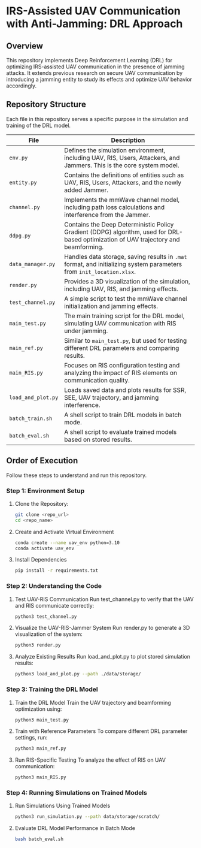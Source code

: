 # IRS-Assisted UAV Communication with Anti-Jamming: DRL Approach

## Overview
This repository implements Deep Reinforcement Learning (DRL) for optimizing IRS-assisted UAV communication in the presence of jamming attacks. It extends previous research on secure UAV communication by introducing a jamming entity to study its effects and optimize UAV behavior accordingly.

## Repository Structure
Each file in this repository serves a specific purpose in the simulation and training of the DRL model.

| **File** | **Description** |
|----------|----------------|
| `env.py` | Defines the simulation environment, including UAV, RIS, Users, Attackers, and Jammers. This is the core system model. |
| `entity.py` | Contains the definitions of entities such as UAV, RIS, Users, Attackers, and the newly added Jammer. |
| `channel.py` | Implements the mmWave channel model, including path loss calculations and interference from the Jammer. |
| `ddpg.py` | Contains the Deep Deterministic Policy Gradient (DDPG) algorithm, used for DRL-based optimization of UAV trajectory and beamforming. |
| `data_manager.py` | Handles data storage, saving results in `.mat` format, and initializing system parameters from `init_location.xlsx`. |
| `render.py` | Provides a 3D visualization of the simulation, including UAV, RIS, and jamming effects. |
| `test_channel.py` | A simple script to test the mmWave channel initialization and jamming effects. |
| `main_test.py` | The main training script for the DRL model, simulating UAV communication with RIS under jamming. |
| `main_ref.py` | Similar to `main_test.py`, but used for testing different DRL parameters and comparing results. |
| `main_RIS.py` | Focuses on RIS configuration testing and analyzing the impact of RIS elements on communication quality. |
| `load_and_plot.py` | Loads saved data and plots results for SSR, SEE, UAV trajectory, and jamming interference. |
| `batch_train.sh` | A shell script to train DRL models in batch mode. |
| `batch_eval.sh` | A shell script to evaluate trained models based on stored results. |

## Order of Execution
Follow these steps to understand and run this repository.

### Step 1: Environment Setup
1. Clone the Repository:
   ```bash
   git clone <repo_url>
   cd <repo_name>
2. Create and Activate Virtual Environment
   ```bash
   conda create --name uav_env python=3.10
   conda activate uav_env
3. Install Dependencies
   ```bash
   pip install -r requirements.txt

   
### Step 2: Understanding the Code
1. Test UAV-RIS Communication
   Run test_channel.py to verify that the UAV and RIS communicate correctly:

   ```bash
   python3 test_channel.py
2. Visualize the UAV-RIS-Jammer System
   Run render.py to generate a 3D visualization of the system:
   ```bash
   python3 render.py
3. Analyze Existing Results
   Run load_and_plot.py to plot stored simulation results:
   ```bash
   python3 load_and_plot.py --path ./data/storage/


### Step 3: Training the DRL Model
1. Train the DRL Model
   Train the UAV trajectory and beamforming optimization using:
   ```bash
   python3 main_test.py
2. Train with Reference Parameters
   To compare different DRL parameter settings, run:
   ```bash
   python3 main_ref.py
3. Run RIS-Specific Testing
   To analyze the effect of RIS on UAV communication:
   ```bash
   python3 main_RIS.py


### Step 4: Running Simulations on Trained Models
1. Run Simulations Using Trained Models
   ```bash
   python3 run_simulation.py --path data/storage/scratch/
2. Evaluate DRL Model Performance in Batch Mode
   ```bash
   bash batch_eval.sh

